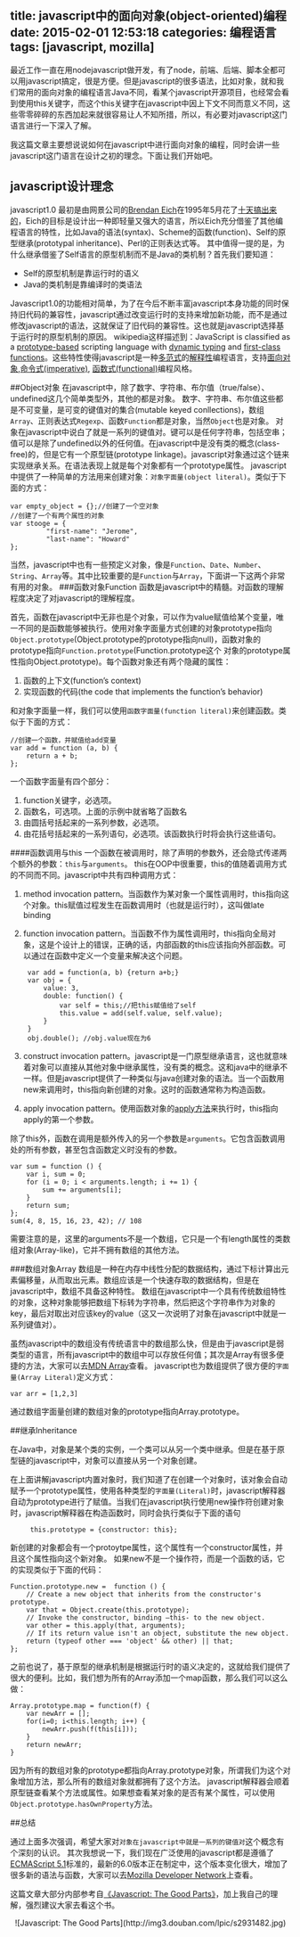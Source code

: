 title: javascript中的面向对象(object-oriented)编程
date: 2015-02-01 12:53:18
categories: 编程语言
tags: [javascript, mozilla]
---

最近工作一直在用nodejavascript做开发，有了node，前端、后端、脚本全都可以用javascript搞定，很是方便。但是javascript的很多语法，比如对象，就和我们常用的面向对象的编程语言Java不同，看某个javascript开源项目，也经常会看到使用this关键字，而这个this关键字在javascript中因上下文不同而意义不同，这些零零碎碎的东西加起来就很容易让人不知所措，所以，有必要对javascript这门语言进行一下深入了解。

我这篇文章主要想说说如何在javascript中进行面向对象的编程，同时会讲一些javascript这门语言在设计之初的理念。下面让我们开始吧。

## javascript设计理念

javascript1.0 最初是由网景公司的[Brendan Eich](http://en.wikipedia.org/wiki/Brendan_Eich)在1995年5月花了[十天搞出来的](http://www.computer.org/csdl/mags/co/2012/02/mco2012020007.pdf)，Eich的目标是设计出一种即轻量又强大的语言，所以Eich充分借鉴了其他编程语言的特性，比如Java的语法(syntax)、Scheme的函数(function)、Self的原型继承(prototypal inheritance)、Perl的正则表达式等。
其中值得一提的是，为什么继承借鉴了Self语言的原型机制而不是Java的类机制？首先我们要知道：
- Self的原型机制是靠运行时的语义
- Java的类机制是靠编译时的类语法

Javascript1.0的功能相对简单，为了在今后不断丰富javascript本身功能的同时保持旧代码的兼容性，javascript通过改变运行时的支持来增加新功能，而不是通过修改javascript的语法，这就保证了旧代码的兼容性。这也就是javascript选择基于运行时的原型机制的原因。
wikipedia这样描述到：JavaScript is classified as a [prototype-based](http://en.wikipedia.org/wiki/Prototype-based_programming) scripting language with [dynamic typing](http://en.wikipedia.org/wiki/Dynamic_language) and [first-class functions](http://en.wikipedia.org/wiki/First-class_functions)。这些特性使得javascript是一种[多范式](http://en.wikipedia.org/wiki/Multi-paradigm)的[解释性](http://en.wikipedia.org/wiki/Interpreter_%28computing%29)编程语言，支持[面向对象](http://en.wikipedia.org/wiki/Object-oriented_programming),[命令式(imperative)](http://en.wikipedia.org/wiki/Imperative_programming), [函数式(functional)](http://en.wikipedia.org/wiki/Functional_programming)编程风格。

##Object对象
在javascript中，除了数字、字符串、布尔值（true/false）、undefined这几个简单类型外，其他的都是对象。
数字、字符串、布尔值这些都是不可变量，是可变的键值对的集合(mutable keyed conllections)，数组`Array`、正则表达式`Regexp`、函数`Function`都是对象，当然`Object`也是对象。
对象在javascript中说白了就是一系列的键值对。键可以是任何字符串，包括空串；值可以是除了undefined以外的任何值。在javascript中是没有类的概念(class-free)的，但是它有一个原型链(prototype linkage)。javascript对象通过这个链来实现继承关系。在语法表现上就是每个对象都有一个prototype属性。
javascript中提供了一种简单的方法用来创建对象：`对象字面量(object literal)`。类似于下面的方式：
```
var empty_object = {};//创建了一个空对象
//创建了一个有两个属性的对象
var stooge = {
         "first-name": "Jerome",
         "last-name": "Howard"
};
```
当然，javascript中也有一些预定义对象，像是`Function`、`Date`、`Number`、`String`、`Array`等。其中比较重要的是`Function`与`Array`，下面讲一下这两个非常有用的对象。
###函数对象Function
函数是javascript中的精髓。对函数的理解程度决定了对javascript的理解程度。

首先，函数在javascript中无非也是个对象，可以作为value赋值给某个变量，唯一不同的是函数能够被执行。使用对象字面量方式创建的对象prototype指向`Object.prototype`(Object.prototype的prototype指向null)，函数对象的prototype指向`Function.prototype`(Function.prototype这个 对象的prototype属性指向Object.prototype)。每个函数对象还有两个隐藏的属性：
1. 函数的上下文(function’s context)
2. 实现函数的代码(the code that implements the function’s behavior)

和对象字面量一样，我们可以使用`函数字面量(function literal)`来创建函数。类似于下面的方式：
```
//创建一个函数，并赋值给add变量
var add = function (a, b) { 
    return a + b;
};
```
一个函数字面量有四个部分：
1. function关键字，必选项。
2. 函数名，可选项。上面的示例中就省略了函数名
3. 由圆括号括起来的一系列参数，必选项。
4. 由花括号括起来的一系列语句，必选项。该函数执行时将会执行这些语句。

####函数调用与this
一个函数在被调用时，除了声明的参数外，还会隐式传递两个额外的参数：`this`与`arguments`。
this在OOP中很重要，this的值随着调用方式的不同而不同。javascript中共有四种调用方式：
1. method invocation pattern。当函数作为某对象一个属性调用时，this指向这个对象。this赋值过程发生在函数调用时（也就是运行时），这叫做late binding
2. function invocation pattern。当函数不作为属性调用时，this指向全局对象，这是个设计上的错误，正确的话，内部函数的this应该指向外部函数。可以通过在函数中定义一个变量来解决这个问题。
    
        var add = function(a, b) {return a+b;}
        var obj = {
            value: 3,
            double: function() {
                var self = this;//把this赋值给了self
                this.value = add(self.value, self.value);
            }
        }
        obj.double(); //obj.value现在为6

3. construct invocation pattern。javascript是一门原型继承语言，这也就意味着对象可以直接从其他对象中继承属性，没有类的概念。这和java中的继承不一样。但是javascript提供了一种类似与java创建对象的语法。当一个函数用new来调用时，this指向新创建的对象。这时的函数通常称为构造函数。
4. apply invocation pattern。使用函数对象的[apply方法](https://developer.mozilla.org/en-US/docs/Web/JavaScript/Reference/Global_Objects/Function/apply)来执行时，this指向apply的第一个参数。

除了this外，函数在调用是额外传入的另一个参数是`arguments`。它包含函数调用处的所有参数，甚至包含函数定义时没有的参数。
```
var sum = function () { 
    var i, sum = 0;
    for (i = 0; i < arguments.length; i += 1) {
        sum += arguments[i];
    }
    return sum;
};
sum(4, 8, 15, 16, 23, 42); // 108
```
需要注意的是，这里的arguments不是一个数组，它只是一个有length属性的类数组对象(Array-like)，它并不拥有数组的其他方法。

###数组对象Array
数组是一种在内存中线性分配的数据结构，通过下标计算出元素偏移量，从而取出元素。数组应该是一个快速存取的数据结构，但是在javascript中，数组不具备这种特性。
数组在javascript中一个具有传统数组特性的对象，这种对象能够把数组下标转为字符串，然后把这个字符串作为对象的key，最后对取出对应该key的value（这又一次说明了对象在javascript中就是一系列键值对）。

虽然javascript中的数组没有传统语言中的数组那么快，但是由于javascript是弱类型的语言，所有javascript中的数组中可以存放任何值；其次是Array有很多便捷的方法，大家可以去[MDN Array](https://developer.mozilla.org/en-US/docs/Web/JavaScript/Reference/Global_Objects/Array)查看。
javascript也为数组提供了很方便的`字面量(Array Literal)`定义方式：
```
var arr = [1,2,3]
```
通过数组字面量创建的数组对象的prototype指向Array.prototype。

##继承Inheritance

在Java中，对象是某个类的实例，一个类可以从另一个类中继承。但是在基于原型链的javascript中，对象可以直接从另一个对象创建。

在上面讲解javascript内置对象时，我们知道了在创建一个对象时，该对象会自动赋予一个prototype属性，使用各种类型的`字面量(Literal)`时，javascript解释器自动为prototype进行了赋值。当我们在javascript执行使用new操作符创建对象时，javascript解释器在构造函数时，同时会执行类似于下面的语句
```
     this.prototype = {constructor: this};
```
新创建的对象都会有一个protoytpe属性，这个属性有一个constructor属性，并且这个属性指向这个新对象。
如果new不是一个操作符，而是一个函数的话，它的实现类似于下面的代码：
```
Function.prototype.new =  function () {
    // Create a new object that inherits from the constructor's prototype.
    var that = Object.create(this.prototype);
    // Invoke the constructor, binding –this- to the new object.
    var other = this.apply(that, arguments);
    // If its return value isn't an object, substitute the new object.
    return (typeof other === 'object' && other) || that;
};
```

之前也说了，基于原型的继承机制是根据运行时的语义决定的，这就给我们提供了很大的便利。比如，我们想为所有的Array添加一个map函数，那么我们可以这么做：
```
Array.prototype.map = function(f) {
    var newArr = [];
    for(i=0; i<this.length; i++) {
        newArr.push(f(this[i]));
    }
    return newArr;
}
```
因为所有的数组对象的prototype都指向Array.prototype对象，所谓我们为这个对象增加方法，那么所有的数组对象就都拥有了这个方法。
javascript解释器会顺着原型链查看某个方法或属性。如果想查看某对象的是否有某个属性，可以使用`Object.prototype.hasOwnProperty`方法。

##总结

通过上面多次强调，希望大家对`对象在javascript中就是一系列的键值对`这个概念有个深刻的认识。
其次我想说一下，我们现在广泛使用的javascript都是遵循了[ECMAScript 5.1](https://developer.mozilla.org/en-US/docs/Web/JavaScript/Language_Resources)标准的，最新的6.0版本正在制定中，这个版本变化很大，增加了很多新的语法与函数，大家可以去[Mozilla Developer Network](https://developer.mozilla.org/en-US/docs/Web/JavaScript)上查看。

这篇文章大部分内部参考自[《Javascript: The Good Parts》](http://book.douban.com/subject/2994925/)，加上我自己的理解，强烈建议大家去看这个书。
<center>
![Javascript: The Good Parts](http://img3.douban.com/lpic/s2931482.jpg)
</center>

